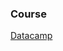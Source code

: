 ### Course
[Datacamp](https://app.datacamp.com/learn/courses/building-data-engineering-pipelines-in-python)
